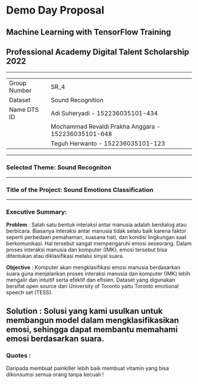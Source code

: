 # Demo Day Proposal
## Machine Learning with TensorFlow Training
## Professional Academy Digital Talent Scholarship 2022
---

|  | |
| ----------- | ----------- |
| Group Number | SR_4 |
| Dataset | Sound Recognition | 
| Name DTS ID | Adi Suheryadi - 152236035101-434 | 
|  | Mochammad Revaldi Prakha Anggara - 152236035101-648  | 
|  | Teguh Herwanto - 152236035101-123 | 
---

### Selected Theme: Sound Recogniton
---

### Title of the Project: Sound Emotions Classification
---

### Executive Summary:
__Problem__ :  Salah satu bentuk interaksi antar manusia adalah berdialog atau berbicara. Biasanya interaksi antar manusia tidak selalu baik karena faktor seperti perbedaan pemahaman, suasana hati, dan kondisi lingkungan saat berkomunikasi. Hal tersebut sangat mempengaruhi emosi seseorang.  Dalam proses interaksi manusia dan komputer (IMK), emosi tersebut bisa ditentukan atau diklasifikasi melalui sinyal suara.

__Objective__ : Komputer akan mengklasifikasi emosi manusia berdasarkan suara guna menjalankan proses interaksi manusia dan komputer (IMK) lebih mengalir dan intuitif serta efektif dan efisien. Dataset yang digunakan bersifat open source dari University of Toronto yaitu Toronto emotional speech set (TESS).

__Solution__ : Solusi yang kami usulkan untuk membangun model dalam mengklasifikasikan emosi, sehingga dapat membantu memahami emosi berdasarkan suara.
---

### Quotes : 
Daripada membuat painkiller lebih baik membuat vitamin yang bisa dikonsumsi semua orang tanpa kecuali !
